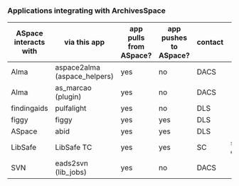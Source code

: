 ### Applications integrating with ArchivesSpace

|ASpace interacts with|via this app|app pulls from ASpace?|app pushes to ASpace?|contact|notes|repo|
|----|----|----|----|----|----|----|
|Alma|aspace2alma (aspace_helpers)|yes|no|DACS||https://github.com/pulibrary/aspace_helpers/tree/main/reports/aspace2alma|
|Alma|as_marcao (plugin)|yes|no|DACS||https://github.com/hudmol/as_marcao|
|findingaids|pulfalight|yes|no|DLS||https://github.com/pulibrary/pulfalight|
|figgy|figgy|yes|yes|DLS||https://github.com/pulibrary/figgy|
|ASpace|abid|yes|yes|DLS||https://github.com/pulibrary/abid|
|LibSafe|LibSafe TC|yes|yes|SC|staging only|n/a|
|SVN|eads2svn (lib_jobs)|yes|no|DACS||https://github.com/pulibrary/lib_jobs|
